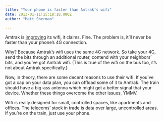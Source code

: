 ```yaml
---
title: "Your phone is faster than Amtrak’s wifi"
date: 2013-01-11T15:18:18.000Z
author: "Matt Sherman"

---
```


Amtrak is [improving](http://www.chicagotribune.com/business/breaking/la-fi-mo-amtrak-upgrades-wifi-20130110,0,2752507.story) its wifi, it claims. Fine. The problem is, it’ll never be faster than your phone’s 4G connection.

Why? Because Amtrak’s wifi uses the same 4G network. So take your 4G, send the bits through an additional router, contend with your neighbors’ bits, and you’ve got Amtrak wifi. (This is true of the wifi on the bus too, it’s not about Amtrak specifically.)

Now, in theory, there are some decent reasons to use their wifi. If you’ve got a cap on your data plan, you can offload some of it to Amtrak. The train should have a big-ass antenna which might get a better signal that your device. Whether these things overcome the other issues, YMMV.

Wifi is really designed for small, controlled spaces, like apartments and offices. The telecoms’ stock in trade is data over large, uncontrolled areas. If you’re on the train, just use your phone.
